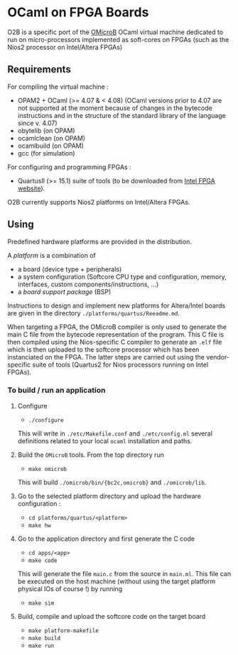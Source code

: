 # OCaml on FPGA Boards

O2B is a specific port of the [OMicroB](https://github.com/stevenvar/omicrob) OCaml virtual machine
dedicated to run on micro-processors implemented as soft-cores on FPGAs (such as the Nios2 processor
on Intel/Altera FPGAs)

## Requirements

For compiling the virtual machine :

- OPAM2 + OCaml (>= 4.07 & <  4.08)
  (OCaml versions prior to 4.07 are not supported at the moment because of changes in the bytecode instructions and in the structure of the standard library of the language since v. 4.07)
- obytelib (on OPAM)
- ocamlclean (on OPAM)
- ocamlbuild (on OPAM)
- gcc (for simulation)

For configuring and programming FPGAs :

- QuartusII (>= 15.1) suite of tools (to be downloaded from [Intel FPGA website](https://fpgasoftware.intel.com)). 

O2B currently supports Nios2 platforms on Intel/Altera FPGAs.

## Using 

Predefined hardware platforms are provided in the distribution.

A _platform_ is a combination of 
- a board (device type + peripherals)
- a system configuration (Softcore CPU type and configuration, memory, interfaces, custom components/instructions, ...)
- a _board support package_ (BSP)

Instructions to design and implement new platforms for Altera/Intel boards are given in the
directory `./platforms/quartus/Reeadme.md`.

When targeting a FPGA, the OMicroB compiler is only used to generate the main C file from the
bytecode representation of the program. This C file is then compiled using the Nios-specific C
compiler to generate an `.elf` file which is then uploaded to the softcore processor which has been
instanciated on the FPGA. The latter steps are carried out using the vendor-specific suite of tools
(Quartus2 for Nios processors running on Intel FPGAs).

### To build / run an application

1. Configure 

   - `./configure`

   This will write in `./etc/Makefile.conf` and `./etc/config.ml` several definitions related to
   your local `ocaml` installation and paths.
   
2. Build the `OMicroB` tools. From the top directory run

   - `make omicrob`

   This will build `./omicrob/bin/{bc2c,omicrob}`  and `./omicrob/lib`.
   
3. Go to the selected platform directory and upload the hardware configuration :

   - `cd platforms/quartus/<platform>` 
   - `make hw` 

4. Go to the application directory and first generate the C code

   - `cd apps/<app>` 
   - `make code`

   This will generate the file `main.c` from the source in `main.ml`. 
   This file can be executed on the host machine (without using the target platform physical IOs of
   course !) by running
   
   - `make sim`
   
5. Build, compile and upload the softcore code on the target board

   - `make platform-makefile` 
   - `make build`
   - `make run`
